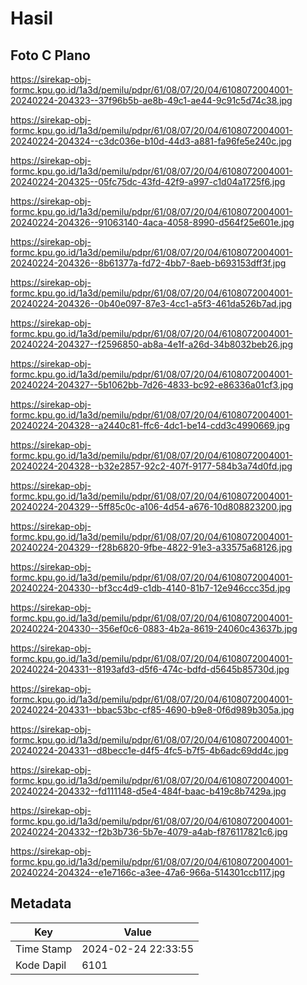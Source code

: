 # Hasil

## Foto C Plano

https://sirekap-obj-formc.kpu.go.id/1a3d/pemilu/pdpr/61/08/07/20/04/6108072004001-20240224-204323--37f96b5b-ae8b-49c1-ae44-9c91c5d74c38.jpg

https://sirekap-obj-formc.kpu.go.id/1a3d/pemilu/pdpr/61/08/07/20/04/6108072004001-20240224-204324--c3dc036e-b10d-44d3-a881-fa96fe5e240c.jpg

https://sirekap-obj-formc.kpu.go.id/1a3d/pemilu/pdpr/61/08/07/20/04/6108072004001-20240224-204325--05fc75dc-43fd-42f9-a997-c1d04a1725f6.jpg

https://sirekap-obj-formc.kpu.go.id/1a3d/pemilu/pdpr/61/08/07/20/04/6108072004001-20240224-204326--91063140-4aca-4058-8990-d564f25e601e.jpg

https://sirekap-obj-formc.kpu.go.id/1a3d/pemilu/pdpr/61/08/07/20/04/6108072004001-20240224-204326--8b61377a-fd72-4bb7-8aeb-b693153dff3f.jpg

https://sirekap-obj-formc.kpu.go.id/1a3d/pemilu/pdpr/61/08/07/20/04/6108072004001-20240224-204326--0b40e097-87e3-4cc1-a5f3-461da526b7ad.jpg

https://sirekap-obj-formc.kpu.go.id/1a3d/pemilu/pdpr/61/08/07/20/04/6108072004001-20240224-204327--f2596850-ab8a-4e1f-a26d-34b8032beb26.jpg

https://sirekap-obj-formc.kpu.go.id/1a3d/pemilu/pdpr/61/08/07/20/04/6108072004001-20240224-204327--5b1062bb-7d26-4833-bc92-e86336a01cf3.jpg

https://sirekap-obj-formc.kpu.go.id/1a3d/pemilu/pdpr/61/08/07/20/04/6108072004001-20240224-204328--a2440c81-ffc6-4dc1-be14-cdd3c4990669.jpg

https://sirekap-obj-formc.kpu.go.id/1a3d/pemilu/pdpr/61/08/07/20/04/6108072004001-20240224-204328--b32e2857-92c2-407f-9177-584b3a74d0fd.jpg

https://sirekap-obj-formc.kpu.go.id/1a3d/pemilu/pdpr/61/08/07/20/04/6108072004001-20240224-204329--5ff85c0c-a106-4d54-a676-10d808823200.jpg

https://sirekap-obj-formc.kpu.go.id/1a3d/pemilu/pdpr/61/08/07/20/04/6108072004001-20240224-204329--f28b6820-9fbe-4822-91e3-a33575a68126.jpg

https://sirekap-obj-formc.kpu.go.id/1a3d/pemilu/pdpr/61/08/07/20/04/6108072004001-20240224-204330--bf3cc4d9-c1db-4140-81b7-12e946ccc35d.jpg

https://sirekap-obj-formc.kpu.go.id/1a3d/pemilu/pdpr/61/08/07/20/04/6108072004001-20240224-204330--356ef0c6-0883-4b2a-8619-24060c43637b.jpg

https://sirekap-obj-formc.kpu.go.id/1a3d/pemilu/pdpr/61/08/07/20/04/6108072004001-20240224-204331--8193afd3-d5f6-474c-bdfd-d5645b85730d.jpg

https://sirekap-obj-formc.kpu.go.id/1a3d/pemilu/pdpr/61/08/07/20/04/6108072004001-20240224-204331--bbac53bc-cf85-4690-b9e8-0f6d989b305a.jpg

https://sirekap-obj-formc.kpu.go.id/1a3d/pemilu/pdpr/61/08/07/20/04/6108072004001-20240224-204331--d8becc1e-d4f5-4fc5-b7f5-4b6adc69dd4c.jpg

https://sirekap-obj-formc.kpu.go.id/1a3d/pemilu/pdpr/61/08/07/20/04/6108072004001-20240224-204332--fd111148-d5e4-484f-baac-b419c8b7429a.jpg

https://sirekap-obj-formc.kpu.go.id/1a3d/pemilu/pdpr/61/08/07/20/04/6108072004001-20240224-204332--f2b3b736-5b7e-4079-a4ab-f876117821c6.jpg

https://sirekap-obj-formc.kpu.go.id/1a3d/pemilu/pdpr/61/08/07/20/04/6108072004001-20240224-204324--e1e7166c-a3ee-47a6-966a-514301ccb117.jpg


## Metadata

| Key        | Value               |
| ---------- | ------------------- |
| Time Stamp | 2024-02-24 22:33:55 |
| Kode Dapil | 6101                |



